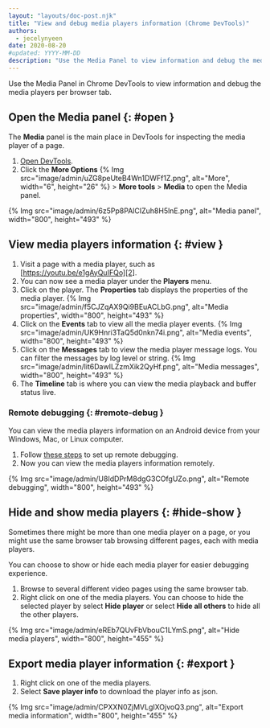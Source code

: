 ```yaml
---
layout: "layouts/doc-post.njk"
title: "View and debug media players information (Chrome DevTools)"
authors:
  - jecelynyeen
date: 2020-08-20
#updated: YYYY-MM-DD
description: "Use the Media Panel to view information and debug the media players per browser tab."
---
```


Use the Media Panel in Chrome DevTools to view information and debug the media players per browser
tab.

## Open the Media panel {: #open }

The **Media** panel is the main place in DevTools for inspecting the media player of a page.

1.  [Open DevTools][1].
2.  Click the **More Options** {% Img src="image/admin/uZG8peUteB4Wn1DWFf1Z.png", alt="More", width="6", height="26" %} > **More
    tools** > **Media** to open the Media panel.

{% Img src="image/admin/6z5Pp8PAlCIZuh8H5lnE.png", alt="Media panel", width="800", height="493" %}

## View media players information {: #view }

1.  Visit a page with a media player, such as [https://youtu.be/e1gAyQuIFQo][2].
2.  You can now see a media player under the **Players** menu.
3.  Click on the player. The **Properties** tab displays the properties of the media player.
    {% Img src="image/admin/f5CJZqAX9Qi9BEuACLbG.png", alt="Media properties", width="800", height="493" %}
4.  Click on the **Events** tab to view all the media player events.
    {% Img src="image/admin/UK9Hnri3TaQ5d0nkn74i.png", alt="Media events", width="800", height="493" %}
5.  Click on the **Messages** tab to view the media player message logs. You can filter the messages
    by log level or string.
    {% Img src="image/admin/lit6DawILZzmXik2QyHf.png", alt="Media messages", width="800", height="493" %}
6.  The **Timeline** tab is where you can view the media playback and buffer status live.

### Remote debugging {: #remote-debug }

You can view the media players information on an Android device from your Windows, Mac, or Linux
computer.

1.  Follow [these steps][3] to set up remote debugging.
2.  Now you can view the media players information remotely.

{% Img src="image/admin/U8IdDPrM8dgG3COfgUZo.png", alt="Remote debugging", width="800", height="493" %}

## Hide and show media players {: #hide-show }

Sometimes there might be more than one media player on a page, or you might use the same browser tab
browsing different pages, each with media players.

You can choose to show or hide each media player for easier debugging experience.

1.  Browse to several different video pages using the same browser tab.
2.  Right click on one of the media players. You can choose to hide the selected player by select
    **Hide player** or select **Hide all others** to hide all the other players.

{% Img src="image/admin/eREb7QUvFbVbouC1LYmS.png", alt="Hide media players", width="800", height="455" %}

## Export media player information {: #export }

1.  Right click on one of the media players.
2.  Select **Save player info** to download the player info as json.

{% Img src="image/admin/CPXXN0ZjMVLgIXOjvoQ3.png", alt="Export media information", width="800", height="455" %}

[1]: /web/tools/chrome-devtools/open
[2]: https://youtu.be/e1gAyQuIFQo
[3]: /web/tools/chrome-devtools/remote-debugging
